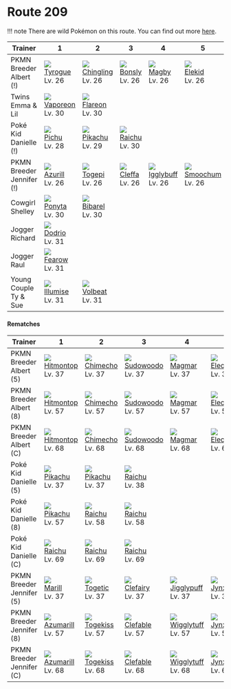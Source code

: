 # Route 209

!!! note
    There are wild Pokémon on this route. You can find out more [here](../../wild_pokemon/route_209/).


Trainer                   | 1                                   | 2                                   | 3                                   | 4                                   | 5                                   | 6
---                       | ---                                 | ---                                 | ---                                 | ---                                 | ---                                 | ---
PKMN Breeder Albert (!)   | ![][236]<br> [Tyrogue]<br> Lv. 26   | ![][433]<br> [Chingling]<br> Lv. 26 | ![][438]<br> [Bonsly]<br> Lv. 26    | ![][240]<br> [Magby]<br> Lv. 26     | ![][239]<br> [Elekid]<br> Lv. 26    | ![][439]<br> [Mime Jr.]<br> Lv. 26
Twins Emma & Lil          | ![][134]<br> [Vaporeon]<br> Lv. 30  | ![][136]<br> [Flareon]<br> Lv. 30
Poké Kid Danielle (!)     | ![][172]<br> [Pichu]<br> Lv. 28     | ![][025]<br> [Pikachu]<br> Lv. 29   | ![][026]<br> [Raichu]<br> Lv. 30
PKMN Breeder Jennifer (!) | ![][298]<br> [Azurill]<br> Lv. 26   | ![][175]<br> [Togepi]<br> Lv. 26    | ![][173]<br> [Cleffa]<br> Lv. 26    | ![][174]<br> [Igglybuff]<br> Lv. 26 | ![][238]<br> [Smoochum]<br> Lv. 26  | ![][406]<br> [Budew]<br> Lv. 26
Cowgirl Shelley           | ![][077]<br> [Ponyta]<br> Lv. 30    | ![][400]<br> [Bibarel]<br> Lv. 30
Jogger Richard            | ![][085]<br> [Dodrio]<br> Lv. 31
Jogger Raul               | ![][022]<br> [Fearow]<br> Lv. 31
Young Couple Ty & Sue     | ![][314]<br> [Illumise]<br> Lv. 31  | ![][313]<br> [Volbeat]<br> Lv. 31

#### Rematches

Trainer                   | 1                                    | 2                                    | 3                                    | 4                                    | 5                                    | 6
---                       | ---                                  | ---                                  | ---                                  | ---                                  | ---                                  | ---
PKMN Breeder Albert (5)   | ![][237]<br> [Hitmontop]<br> Lv. 37  | ![][358]<br> [Chimecho]<br> Lv. 37   | ![][185]<br> [Sudowoodo]<br> Lv. 37  | ![][126]<br> [Magmar]<br> Lv. 37     | ![][125]<br> [Electabuzz]<br> Lv. 37 | ![][122]<br> [Mr. Mime]<br> Lv. 37
PKMN Breeder Albert (8)   | ![][237]<br> [Hitmontop]<br> Lv. 57  | ![][358]<br> [Chimecho]<br> Lv. 57   | ![][185]<br> [Sudowoodo]<br> Lv. 57  | ![][126]<br> [Magmar]<br> Lv. 57     | ![][125]<br> [Electabuzz]<br> Lv. 57 | ![][122]<br> [Mr. Mime]<br> Lv. 57
PKMN Breeder Albert (C)   | ![][237]<br> [Hitmontop]<br> Lv. 68  | ![][358]<br> [Chimecho]<br> Lv. 68   | ![][185]<br> [Sudowoodo]<br> Lv. 68  | ![][126]<br> [Magmar]<br> Lv. 68     | ![][125]<br> [Electabuzz]<br> Lv. 68 | ![][122]<br> [Mr. Mime]<br> Lv. 68
Poké Kid Danielle (5)     | ![][025]<br> [Pikachu]<br> Lv. 37    | ![][025]<br> [Pikachu]<br> Lv. 37    | ![][026]<br> [Raichu]<br> Lv. 38
Poké Kid Danielle (8)     | ![][025]<br> [Pikachu]<br> Lv. 57    | ![][026]<br> [Raichu]<br> Lv. 58     | ![][026]<br> [Raichu]<br> Lv. 58
Poké Kid Danielle (C)     | ![][026]<br> [Raichu]<br> Lv. 69     | ![][026]<br> [Raichu]<br> Lv. 69     | ![][026]<br> [Raichu]<br> Lv. 69
PKMN Breeder Jennifer (5) | ![][183]<br> [Marill]<br> Lv. 37     | ![][176]<br> [Togetic]<br> Lv. 37    | ![][035]<br> [Clefairy]<br> Lv. 37   | ![][039]<br> [Jigglypuff]<br> Lv. 37 | ![][124]<br> [Jynx]<br> Lv. 37       | ![][315]<br> [Roselia]<br> Lv. 37
PKMN Breeder Jennifer (8) | ![][184]<br> [Azumarill]<br> Lv. 57  | ![][468]<br> [Togekiss]<br> Lv. 57   | ![][036]<br> [Clefable]<br> Lv. 57   | ![][040]<br> [Wigglytuff]<br> Lv. 57 | ![][124]<br> [Jynx]<br> Lv. 57       | ![][407]<br> [Roserade]<br> Lv. 57
PKMN Breeder Jennifer (C) | ![][184]<br> [Azumarill]<br> Lv. 68  | ![][468]<br> [Togekiss]<br> Lv. 68   | ![][036]<br> [Clefable]<br> Lv. 68   | ![][040]<br> [Wigglytuff]<br> Lv. 68 | ![][124]<br> [Jynx]<br> Lv. 68       | ![][407]<br> [Roserade]<br> Lv. 68

[Fearow]: ../../pokemon_changes/022/
[Pikachu]: ../../pokemon_changes/025/
[Raichu]: ../../pokemon_changes/026/
[Clefairy]: ../../pokemon_changes/035/
[Clefable]: ../../pokemon_changes/036/
[Jigglypuff]: ../../pokemon_changes/039/
[Wigglytuff]: ../../pokemon_changes/040/
[Ponyta]: ../../pokemon_changes/077/
[Dodrio]: ../../pokemon_changes/085/
[Mr. Mime]: ../../pokemon_changes/122/
[Jynx]: ../../pokemon_changes/124/
[Electabuzz]: ../../pokemon_changes/125/
[Magmar]: ../../pokemon_changes/126/
[Vaporeon]: ../../pokemon_changes/134/
[Flareon]: ../../pokemon_changes/136/
[Pichu]: ../../pokemon_changes/172/
[Cleffa]: ../../pokemon_changes/173/
[Igglybuff]: ../../pokemon_changes/174/
[Togepi]: ../../pokemon_changes/175/
[Togetic]: ../../pokemon_changes/176/
[Marill]: ../../pokemon_changes/183/
[Azumarill]: ../../pokemon_changes/184/
[Sudowoodo]: ../../pokemon_changes/185/
[Tyrogue]: ../../pokemon_changes/236/
[Hitmontop]: ../../pokemon_changes/237/
[Smoochum]: ../../pokemon_changes/238/
[Elekid]: ../../pokemon_changes/239/
[Magby]: ../../pokemon_changes/240/
[Azurill]: ../../pokemon_changes/298/
[Volbeat]: ../../pokemon_changes/313/
[Illumise]: ../../pokemon_changes/314/
[Roselia]: ../../pokemon_changes/315/
[Chimecho]: ../../pokemon_changes/358/
[Bibarel]: ../../pokemon_changes/400/
[Budew]: ../../pokemon_changes/406/
[Roserade]: ../../pokemon_changes/407/
[Chingling]: ../../pokemon_changes/433/
[Bonsly]: ../../pokemon_changes/438/
[Mime Jr.]: ../../pokemon_changes/439/
[Togekiss]: ../../pokemon_changes/468/
[022]: ../img/pokemon/022.png
[025]: ../img/pokemon/025.png
[026]: ../img/pokemon/026.png
[035]: ../img/pokemon/035.png
[036]: ../img/pokemon/036.png
[039]: ../img/pokemon/039.png
[040]: ../img/pokemon/040.png
[077]: ../img/pokemon/077.png
[085]: ../img/pokemon/085.png
[122]: ../img/pokemon/122.png
[124]: ../img/pokemon/124.png
[125]: ../img/pokemon/125.png
[126]: ../img/pokemon/126.png
[134]: ../img/pokemon/134.png
[136]: ../img/pokemon/136.png
[172]: ../img/pokemon/172.png
[173]: ../img/pokemon/173.png
[174]: ../img/pokemon/174.png
[175]: ../img/pokemon/175.png
[176]: ../img/pokemon/176.png
[183]: ../img/pokemon/183.png
[184]: ../img/pokemon/184.png
[185]: ../img/pokemon/185.png
[236]: ../img/pokemon/236.png
[237]: ../img/pokemon/237.png
[238]: ../img/pokemon/238.png
[239]: ../img/pokemon/239.png
[240]: ../img/pokemon/240.png
[298]: ../img/pokemon/298.png
[313]: ../img/pokemon/313.png
[314]: ../img/pokemon/314.png
[315]: ../img/pokemon/315.png
[358]: ../img/pokemon/358.png
[400]: ../img/pokemon/400.png
[406]: ../img/pokemon/406.png
[407]: ../img/pokemon/407.png
[433]: ../img/pokemon/433.png
[438]: ../img/pokemon/438.png
[439]: ../img/pokemon/439.png
[468]: ../img/pokemon/468.png
